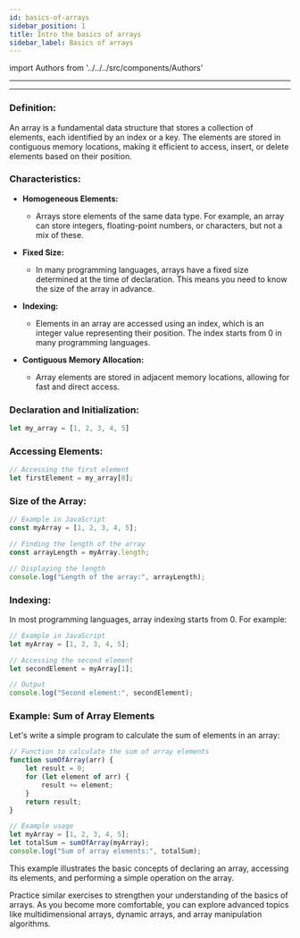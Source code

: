 ```yaml
---
id: basics-of-arrays
sidebar_position: 1
title: Intro the basics of arrays
sidebar_label: Basics of arrays
---
```


import Authors from '../../../src/components/Authors'

---

<Authors names="@ajay-dhangar"/>

---

### Definition:

An array is a fundamental data structure that stores a collection of elements, each identified by an index or a key. The elements are stored in contiguous memory locations, making it efficient to access, insert, or delete elements based on their position.

### Characteristics:

- **Homogeneous Elements:**
  - Arrays store elements of the same data type. For example, an array can store integers, floating-point numbers, or characters, but not a mix of these.

- **Fixed Size:**
  - In many programming languages, arrays have a fixed size determined at the time of declaration. This means you need to know the size of the array in advance.

- **Indexing:**
  - Elements in an array are accessed using an index, which is an integer value representing their position. The index starts from 0 in many programming languages.

- **Contiguous Memory Allocation:**
  - Array elements are stored in adjacent memory locations, allowing for fast and direct access.

### Declaration and Initialization:

```js
let my_array = [1, 2, 3, 4, 5]
```

### Accessing Elements:

```js
// Accessing the first element
let firstElement = my_array[0];
```

### Size of the Array:

```js
// Example in JavaScript
const myArray = [1, 2, 3, 4, 5];

// Finding the length of the array
const arrayLength = myArray.length;

// Displaying the length
console.log("Length of the array:", arrayLength);

```

### Indexing:

In most programming languages, array indexing starts from 0. For example:

```js
// Example in JavaScript
let myArray = [1, 2, 3, 4, 5];

// Accessing the second element
let secondElement = myArray[1];

// Output
console.log("Second element:", secondElement);
```

### Example: Sum of Array Elements

Let's write a simple program to calculate the sum of elements in an array:

```js
// Function to calculate the sum of array elements
function sumOfArray(arr) {
    let result = 0;
    for (let element of arr) {
        result += element;
    }
    return result;
}

// Example usage
let myArray = [1, 2, 3, 4, 5];
let totalSum = sumOfArray(myArray);
console.log("Sum of array elements:", totalSum);
```

This example illustrates the basic concepts of declaring an array, accessing its elements, and performing a simple operation on the array.

Practice similar exercises to strengthen your understanding of the basics of arrays. As you become more comfortable, you can explore advanced topics like multidimensional arrays, dynamic arrays, and array manipulation algorithms.
